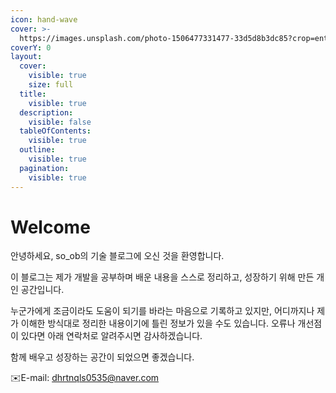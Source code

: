 ```yaml
---
icon: hand-wave
cover: >-
  https://images.unsplash.com/photo-1506477331477-33d5d8b3dc85?crop=entropy&cs=srgb&fm=jpg&ixid=M3wxOTcwMjR8MHwxfHNlYXJjaHw2fHxzZWF8ZW58MHx8fHwxNzQ4NTAzNjUxfDA&ixlib=rb-4.1.0&q=85
coverY: 0
layout:
  cover:
    visible: true
    size: full
  title:
    visible: true
  description:
    visible: false
  tableOfContents:
    visible: true
  outline:
    visible: true
  pagination:
    visible: true
---
```


# Welcome

안녕하세요, so\_ob의 기술 블로그에 오신 것을 환영합니다.

이 블로그는 제가 개발을 공부하며 배운 내용을 스스로 정리하고, 성장하기 위해 만든 개인 공간입니다.

누군가에게 조금이라도 도움이 되기를 바라는 마음으로 기록하고 있지만, 어디까지나 제가 이해한 방식대로 정리한 내용이기에 틀린 정보가 있을 수도 있습니다. 오류나 개선점이 있다면 아래 연락처로 알려주시면 감사하겠습니다.&#x20;

함께 배우고 성장하는 공간이 되었으면 좋겠습니다.



✉️E-mail: [dhrtnqls0535@naver.com](mailto:dhrtnqls0535@naver.com)



